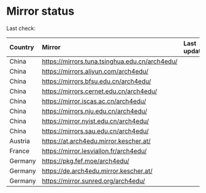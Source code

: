 <script src="./time.js"></script>
# Mirror status
Last check: <script type="text/javascript">localize(1707491822.373839);</script>

|Country|Mirror|Last update|
|:------|:-----|:----------|
|China|https://mirrors.tuna.tsinghua.edu.cn/arch4edu/|<script type="text/javascript">localize(1707460420);</script>|
|China|https://mirrors.aliyun.com/arch4edu/|<script type="text/javascript">localize(1707460420);</script>|
|China|https://mirrors.bfsu.edu.cn/arch4edu/|<script type="text/javascript">localize(1707460420);</script>|
|China|https://mirrors.cernet.edu.cn/arch4edu/|<script type="text/javascript">localize(1707460420);</script>|
|China|https://mirror.iscas.ac.cn/arch4edu/|<script type="text/javascript">localize(1707460420);</script>|
|China|https://mirrors.nju.edu.cn/arch4edu/|<script type="text/javascript">localize(1707417079);</script>|
|China|https://mirror.nyist.edu.cn/arch4edu/|<script type="text/javascript">localize(1707460420);</script>|
|China|https://mirrors.sau.edu.cn/arch4edu/|<script type="text/javascript">localize(1707460420);</script>|
|Austria|https://at.arch4edu.mirror.kescher.at/|<script type="text/javascript">localize(1707460420);</script>|
|France|https://mirror.lesviallon.fr/arch4edu/|<script type="text/javascript">localize(1707460420);</script>|
|Germany|https://pkg.fef.moe/arch4edu/|<script type="text/javascript">localize(1707460420);</script>|
|Germany|https://de.arch4edu.mirror.kescher.at/|<script type="text/javascript">localize(1707460420);</script>|
|Germany|https://mirror.sunred.org/arch4edu/|<script type="text/javascript">localize(1707460420);</script>|

<script src="./tablefilter/tablefilter.js"></script>
<script src="./table.js"></script>